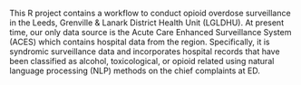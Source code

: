 This R project contains a workflow to conduct opioid overdose surveillance in the Leeds, Grenville & Lanark District
Health Unit (LGLDHU). At present time, our only data source is the Acute Care Enhanced Surveillance System (ACES) which
contains hospital data from the region. Specifically, it is syndromic surveillance data and incorporates hospital
records that have been classified as alcohol, toxicological, or opioid related using natural language processing (NLP)
methods on the chief complaints at ED.